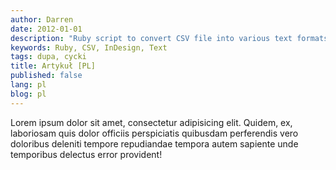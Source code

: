 ```yaml
---
author: Darren
date: 2012-01-01
description: "Ruby script to convert CSV file into various text formats for use in an Adobe InDesign project"
keywords: Ruby, CSV, InDesign, Text
tags: dupa, cycki
title: Artykuł [PL]
published: false
lang: pl
blog: pl
---
```


Lorem ipsum dolor sit amet, consectetur adipisicing elit. Quidem, ex, laboriosam quis dolor officiis perspiciatis quibusdam perferendis vero doloribus deleniti tempore repudiandae tempora autem sapiente unde temporibus delectus error provident!